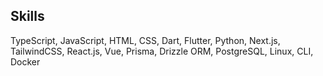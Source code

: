 ## Skills

TypeScript, JavaScript, HTML, CSS, Dart, Flutter, Python, Next.js, TailwindCSS, React.js, Vue, Prisma, Drizzle ORM, PostgreSQL, Linux, CLI, Docker
